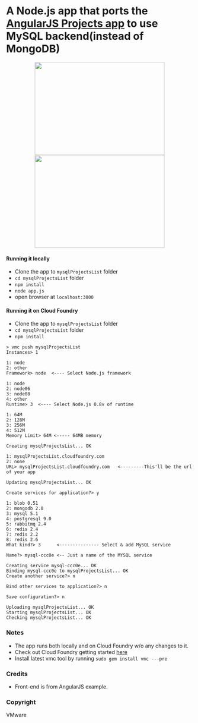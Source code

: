 <h1>A Node.js app that ports the <a href='http://angularjs.org/#mongolab-js' target='_blank'>AngularJS Projects app</a> to use MySQL backend(instead of MongoDB)</h1>

<p align="center">
<span style='align:left'> <img src="https://raw.github.com/rajaraodv/mysqlProjectsList/master/appImg0.png" height="250px" width="350px" /></span><span style='align:left'> 
<img src="https://raw.github.com/rajaraodv/mysqlProjectsList/master/appImg1.png" height="250px" width="350px" /></span>
</p>

#### Running it locally ####
* Clone the app to `mysqlProjectsList` folder
* `cd mysqlProjectsList` folder
* `npm install`
* `node app.js`
* open browser at `localhost:3000`


#### Running it on Cloud Foundry ####

* Clone the app to `mysqlProjectsList` folder
* `cd mysqlProjectsList` folder
* `npm install`

```
> vmc push mysqlProjectsList
Instances> 1

1: node
2: other
Framework> node  <---- Select Node.js framework

1: node
2: node06
3: node08
4: other
Runtime> 3  <---- Select Node.js 0.8v of runtime

1: 64M
2: 128M
3: 256M
4: 512M
Memory Limit> 64M <----- 64MB memory

Creating mysqlProjectsList... OK

1: mysqlProjectsList.cloudfoundry.com
2: none
URL> mysqlProjectsList.cloudfoundry.com   <---------This'll be the url of your app

Updating mysqlProjectsList... OK

Create services for application?> y

1: blob 0.51
2: mongodb 2.0
3: mysql 5.1
4: postgresql 9.0
5: rabbitmq 2.4
6: redis 2.4
7: redis 2.2
8: redis 2.6
What kind?> 3      <--------------- Select & add MySQL service

Name?> mysql-ccc0e <-- Just a name of the MYSQL service

Creating service mysql-ccc0e... OK
Binding mysql-ccc0e to mysqlProjectsList... OK
Create another service?> n

Bind other services to application?> n

Save configuration?> n

Uploading mysqlProjectsList... OK
Starting mysqlProjectsList... OK
Checking mysqlProjectsList... OK
```

### Notes ###
* The app runs both locally and on Cloud Foundry w/o any changes to it.
* Check out Cloud Foundry getting started <a href='http://docs.cloudfoundry.com/getting-started.html' target='_blank'>here</a>
* Install latest vmc tool by running `sudo gem install vmc ---pre`


### Credits ###
 * Front-end is from AngularJS example.

### Copyright ###
 VMware

